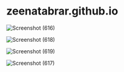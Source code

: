 # zeenatabrar.github.io

![Screenshot (616)](https://github.com/zeenatabrar/zeenatabrar.github.io/assets/123317071/9dec9253-0492-4415-bfc4-16fd5208d1b5)

![Screenshot (618)](https://github.com/zeenatabrar/zeenatabrar.github.io/assets/123317071/e60ededb-01ca-4c63-8a55-2b725113224f)

![Screenshot (619)](https://github.com/zeenatabrar/zeenatabrar.github.io/assets/123317071/66173932-46c0-43ce-8cec-906490e4aec5)

![Screenshot (617)](https://github.com/zeenatabrar/zeenatabrar.github.io/assets/123317071/4a6c1185-4e6c-4945-b468-5b53e5d517fe)
